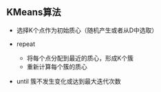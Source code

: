 ## KMeans算法

* 选择K个点作为初始质心（随机产生或者从D中选取）

* repeat
    * 将每个点分配到最近的质心，形成K个簇
    * 重新计算每个簇的质心
* until 簇不发生变化或达到最大迭代次数
